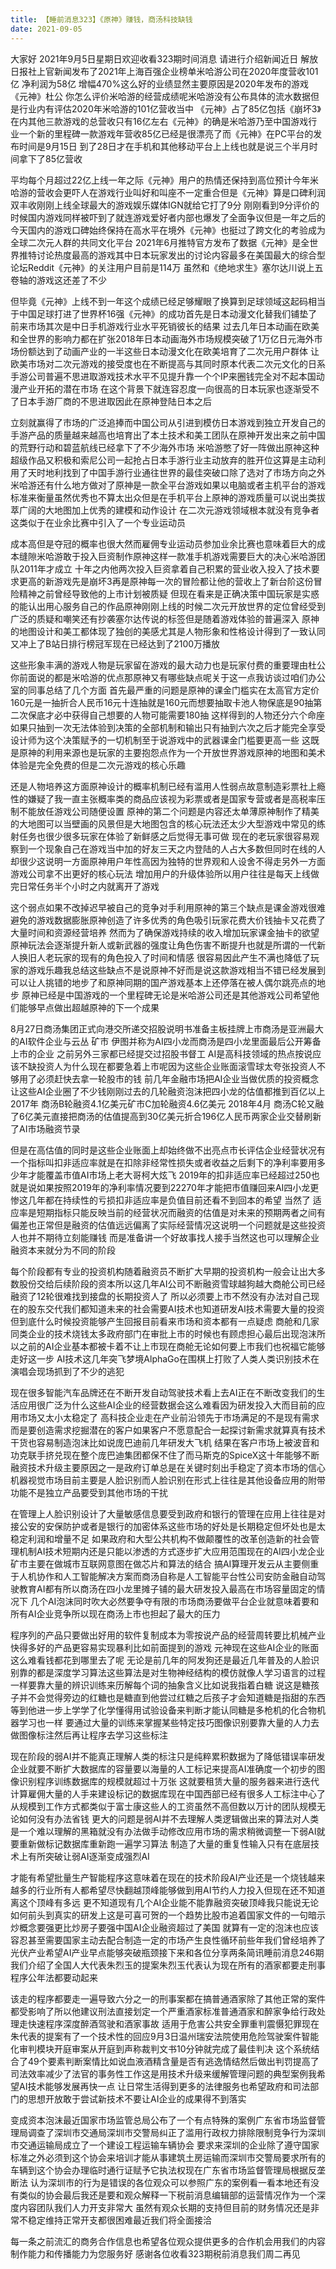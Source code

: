 ```yaml
---
title: 【睡前消息323】《原神》赚钱，商汤科技缺钱
date: 2021-09-05
---
```


大家好 2021年9月5日星期日欢迎收看323期时间消息 请进行介绍新闻近日 解放日报社上官新闻发布了2021年上海百强企业榜单米哈游公司在2020年度营收101亿
净利润为58亿 增幅470%这么好的业绩显然主要原因是2020年发布的游戏《元神》杜公 你怎么评价米哈游的经营成绩呢米哈游没有公布具体的流水数据但是行业内有评估2020年米哈游的101亿营收当中
《元神》占了85亿包括《崩坏3》在内其他三款游戏的总营收只有16亿左右《元神》的确是米哈游乃至中国游戏行业一个新的里程碑一款游戏年营收85亿已经是很漂亮了而《元神》在PC平台的发布时间是9月15日
到了28日才在手机和其他移动平台上上线也就是说三个半月时间拿下了85亿营收

平均每个月超过22亿上线一年之际《元神》用户的热情还保持到高位预计今年米哈游的营收会更吓人在游戏行业叫好和叫座不一定重合但是《元神》算是口碑利润双丰收刚刚上线全球最大的游戏娱乐媒体IGN就给它打了9分
刚刚看到9分评价的时候国内游戏同样被吓到了就连游戏爱好者内部也爆发了全面争议但是一年之后的今天国内的游戏口碑始终保持在高水平在境外《元神》也挺过了跨文化的考验成为全球二次元人群的共同文化平台
2021年6月推特官方发布了数据《元神》是全世界推特讨论热度最高的游戏其中日本玩家发出的讨论内容最多在美国最大的综合型论坛Reddit《元神》的关注用户目前是114万
虽然和《绝地求生》塞尔达川说上五卷轴的游戏这还差了不少

但毕竟《元神》上线不到一年这个成绩已经足够耀眼了换算到足球领域这起码相当于中国足球打进了世界杯16强《元神》的成功首先是日本动漫文化替我们铺垫了前来市场其次是中日手机游戏行业水平死销彼长的结果
过去几年日本动画在欧美和全世界的影响力都在扩张2018年日本动画海外市场规模突破了1万亿日元海外市场份额达到了动画产业的一半这些日本动漫文化在欧美培育了二次元用户群体
让欧美市场对二次元游戏的接受度也在不断提高与其同时原本代表二次元文化的日系手游公司普遍不思进取游戏技术水平不见提升靠一个个IP来圈钱完全对不起本国动漫产业开拓的潜在市场
在这个背景下就连容忍度一向很高的日本玩家也逐渐受不了日本手游厂商的不思进取因此在原神登陆日本之后

立刻就赢得了市场的广泛追捧而中国公司从引进到模仿日本游戏到独立开发自己的手游产品的质量越来越高也培育出了本土技术和美工团队在原神开发出来之前中国的荒野行动和碧蓝航线已经拿下了不少海外市场
米哈游憋了好一阵做出原神这种超级作品又积极和索尼公司一起抢占日本手游行业主动放弃的胜开位这算是主动利用了天时地利找到了中国手游行业通往世界的最佳突破口除了选对了市场方向之外
米哈游还有什么地方做对了原神是一款全平台游戏如果以电脑或者主机平台的游戏标准来衡量虽然优秀也不算太出众但是在手机平台上原神的游戏质量可以说出类拔萃广阔的大地图加上优秀的建模和动作设计
在二次元游戏领域根本就没有竞争者这类似于在业余比赛中引入了一个专业运动员

成本高但是夺冠的概率也很大然而雇佣专业运动员参加业余比赛也意味着巨大的成本缝隙米哈游敢于投入巨资制作原神这样一款准手机游戏需要巨大的决心米哈游团队2011年才成立
十年之内他两次投入巨资拿着自己积累的营业收入投入了技术要求更高的新游戏先是崩坏3再是原神每一次的冒险都让他的营收上了新台阶这份冒险精神之前曾经导致他的上市计划被质疑
但现在看来是正确决策中国玩家是实惑的能认出用心服务自己的作品原神刚刚上线的时候二次元开放世界的定位曾经受到广泛的质疑和嘲笑还有抄袭塞尔达传说的标签但是随着游戏体验的普遍深入
原神的地图设计和美工都体现了独创的美感尤其是人物形象和性格设计得到了一致认同又冲上了B站日排行榜冠军现在已经达到了2100万播放

这些形象丰满的游戏人物是玩家留在游戏的最大动力也是玩家付费的重要理由杜公你前面说的都是米哈游的优点那原神又有哪些缺点呢关于这一点我访谈过咱们办公室的同事总结了几个方面
首先最严重的问题是原神的课金门槛实在太高官方定价160元是一抽折合人民币16元十连抽就是160元而想要抽取卡池人物保底是90抽第二次保底才必中获得自己想要的人物可能需要180抽
这样得到的人物还分六个命座如果只抽到一次无法体验到决策的全部机制和输出只有抽到六次之后才能完全享受设计师为这个决策赋予的一切机制至于说游戏中的武器课金门槛要更高一些
这既是原神的利用来源也是玩家的主要抱怨点作为一个开放世界游戏原神的地图和美术体验是完全免费的但是二次元游戏的核心乐趣

还是人物培养这方面原神设计的概率机制已经有滥用人性弱点故意制造彩票社上瘾性的嫌疑了我一直主张概率类的商品应该视为彩票或者是国家专营或者是高税率压制不能放任游戏公司随便设置
原神的第二个问题是内容还太单薄原神制作了精美的大地图可以当壁画的风景但是大地图包含的核心玩法还太少大型游戏中常见的练射任务也很少很多玩家在体验了新鲜感之后觉得无事可做
现在的老玩家很容易观察到一个现象自己在游戏当中加的好友三天之内登陆的人占大多数但同时在线的人却很少这说明一方面原神用户年性高因为独特的世界观和人设舍不得走另外一方面游戏公司拿不出更好的核心玩法
增加用户的升级体验所以用户往往是每天上线做完日常任务半个小时之内就离开了游戏

这个弱点如果不改掉迟早被自己的竞争对手利用原神的第三个缺点是课金游戏很难避免的游戏数据膨胀原神创造了许多优秀的角色吸引玩家花费大价钱抽卡又花费了大量时间和资源经营培养
然而为了确保游戏持续的收入增加玩家课金抽卡的欲望原神玩法会逐渐提升新人或新武器的强度让角色伤害不断提升也就是所谓的一代新人换旧人老玩家的现有的角色投入了时间和情感
很容易因此产生不满也降低了玩家的游戏乐趣我总结这些缺点不是说原神不好而是说这款游戏相当不错已经发展到可以让人挑错的地步了和原神同期的国产游戏基本上还停落在被人偶尔跳亮点的地步
原神已经是中国游戏的一个里程碑无论是米哈游公司还是其他游戏公司希望他们能够早点做出超越原神的下一个成果

8月27日商汤集团正式向港交所递交招股说明书准备主板挂牌上市商汤是亚洲最大的AI软件企业与云丛 矿市 伊图并称为AI四小龙而商汤是四小龙里面最后公开筹备上市的企业
之前另外三家都已经提交过招股书督工 AI是高科技领域的热点按说应该不缺投资人为什么现在都要急着上市呢因为这些企业账面滚雪球太夸张投资人不够用了必须赶快去拿一轮股市的钱
前几年金融市场把AI企业当做优质的投资概念让这些AI企业圈了不少钱刚刚过去的几轮融资泡沫把四小龙的估值都推到百亿以上2017年 商汤B轮融资4.1亿美元矿市C加轮融资4.6亿美元
2018年4月 商汤C轮又融了6亿美元直接把商汤的估值提高到30亿美元折合196亿人民币两家企业交替刷新了AI市场融资节录

但是在高估值的同时是这些企业账面上却始终做不出亮点市长评估企业经营状况有一个指标叫扣非适应率就是在扣除非经常性损失或者收益之后剩下的净利率要用多少年才能覆盖市值AI市场上老大哥柯大炫飞
2019年的扣非适应率已经超过250也就是说如果按照2019年的净利率情况要到22270年才能把市值赚回来AI四小龙更惨这几年都在持续性的亏损扣非适应率是负值目前还看不到回本的希望
当然了 适应率是短期指标只能反映当前的经营状况而融资的估值是对未来的预期两者之间有偏差也正常但是融资的估值远远偏离了实际经营情况这说明一个问题就是这些投资人也并不期待立刻能赚钱
而是准备讲一个好故事找人接手当然这也可以理解企业融资本来就分为不同的阶段

每个阶段都有专业的投资机构随着融资员不断扩大早期的投资机构一般会让出大多数股份交给后续阶段的资本所以这几年AI公司不断融资雪球越狗越大商舱公司已经融资了12轮很难找到接盘的长期投资人了
所以必须要上市不然没有办法对自己现在的股东交代我们都知道未来的社会需要AI技术也知道研发AI技术需要大量的投资但到底什么时候投资能够产生回报目前看来市场和资本都有一点疑虑
商舱和几家同类企业的技术烧钱太多政府部门在审批上市的时候也有顾虑担心最后出现泡沫所以之前的AI企业基本都被卡着不让上市现在商舱无论如何要上市我们也祝福它能够走好这一步
AI技术这几年突飞梦境AlphaGo在围棋上打败了人类人类识别技术在演唱会现场抓到了不少的逃犯

现在很多智能汽车品牌还在不断开发自动驾驶技术看上去AI正在不断改变我们的生活应用很广泛为什么这些AI企业的经营数据会这么难看因为研发投入大而目前的应用市场又太小太稳定了
高科技企业走在产业前沿领先于市场满足的不是现有需求而是要创造需求挖掘潜在的客户如果客户不愿意配合一起探讨新需求就算真有技术干货也容易制造泡沫比如说庞巴迪前几年研发大飞机
结果在客户市场上被波音和功克联手挤兑现在整个庞巴迪集团都保不住了而马斯克的SpiceX这十年能够不断融资技术升级主要原因之一是政府订单总是在关键时刻出手稳定了资本市场的信心
机器视觉市场目前主要是人脸识别而人脸识别在形式上往往是其他设备应用的附带功能不是独立产品要受到其他市场的干扰

在管理上人脸识别设计了大量敏感信息要受到政府和银行的管理在应用上往往是对接公安的安保防护或者是银行的加密体系这些市场的好处是长期稳定但坏处也是太稳定利润和增量不足
如果政府和大型公共机构不做颠覆性的改革创造新的社会管理机制AI技术短期内还是只能以渗透的方式逐步扩大应用范围现在的AI四小龙企业矿市主要在做城市互联网意图在做芯片和算法的结合
搞AI算理开发云从主要侧重于人机协作和人工智能解决方案而商汤自称是人工智能平台性公司安防金融自动驾驶教育AI都有所以商汤在四小龙里摊子铺的最大研发投入最高在市场容量固定的情况下
几个AI泡沫同时吹大必然要争夺有限的市场商汤要做平台企业就意味着要和所有AI企业竞争所以现在商汤上市也担起了最大的压力

程序列的产品只要做出好用的软件复制成本为零按说产品的经营周转要比机械产业快得多好的产品更容易实现暴利比如前面提到的游戏 元神现在这些AI企业的账面这么难看钱都花到哪里去了呢
无论是前几年的阿发狗还是最近几年普及的人脸识别靠的都是深度学习算法这些算法是对生物神经结构的模仿就像人学习语言的过程一样要靠大量的辨识训练来历解每个词的抽象含义比如说我指着白糖
说这是糖孩子并不会觉得旁边的红糖也是糖直到他尝过红糖之后孩子才会知道糖是指甜的东西等到他进一步上学学了化学懂得用试验设备来判断才能认同糖是多枪机的化合物机器学习也一样
要通过大量的训练来掌握某些特定技巧图像识别要靠大量的人力去做图像标注然后再让程序去学习这些标注

现在阶段的弱AI并不能真正理解人类的标注只是纯粹累积数据为了降低错误率研发企业就要不断扩大数据库的容量要以海量的人工标记来提高AI准确度一个初步的图像识别程序训练数据库的规模就超过十万张
这就要租赁大量的服务器来进行迭代计算雇佣大量的人手来建设标记的数据库现在中国西部已经有很多人工标注中心了从规模到工作方式都类似于富士康这些人的工资虽然不高但数以万计的团队规模无论如何没有办法省钱
更大的问题是弱AI并不去理解人类逻辑做出来的算法对人类是一个难以理解的黑箱就没有办法做手动修改应用市场的需求稍微调整一下弱AI就要重新做标记数据库重新跑一遍学习算法
制造了大量的重复性输入只有在底层技术上有所突破让弱AI逐渐变成强烈AI

才能有希望批量生产智能程序这意味着在现在的技术阶段AI产业还是一个烧钱越来越多的行业所有人都希望尽快翻越顶峰能够做到用AI节约人力投入但现在还不知道离这个顶峰有多远
更不知道现有几个AI企业能不能靠融资突破顶峰我只能说无论如何前头到真实的研发上这是可喜可贺的一个趋势比股市追着国家文件的一句暗示炒概念要强更比炒房子要强中国AI企业融资超过了美国
就算有一定的泡沫也应该容忍甚至需要国家主动去配合制造一定的市场产生良性循环前些年我们曾经培养了光伏产业希望AI产业早点能够突破瓶颈接下来和各位分享两条简讯睡前消息246期
我们介绍了全国人大代表朱烈玉的提案朱烈玉代表认为现在所有的酒家都要走刑事程序公年法都要动起来

该走的程序都要走一遍导致六分之一的刑事案都在搞普通酒家除了其他正常的案件都受影响了所以他建议刑法直接划定一个严重酒家标准普通酒家和醉家争给行政处理走快速程序深度醉酒驾驶和酒家事故
适用于危害公共安全罪重判震慑犯罪现在朱代表的提案有了一个技术性的回应9月3日温州瑞安法院使用危险驾驶案件智能化审判模块开庭审案从开庭到声称裁判文书10分钟就完成了最佳判决
这个系统结合了49个要素判断案情比如说血液酒精含量是否有逃逸情结然后做出判罚提高了司法效率减少了法官的事务性工作这是用技术升级来缓解管理问题的典型案例我希望AI技术能够发展再快一点
让日常生活得到更多的法律服务也希望政府和司法部门的思想开放敢于尝试新技术不要让AI企业的成果得不到落实

变成资本泡沫最近国家市场监管总局公布了一个有点特殊的案例广东省市场监督管理局调查了深圳市交通局深圳市交警局纠正了滥用行政权力排除限制竞争行为深圳市交通运输局成立了一个建设工程运输车辆协会
要求来深圳的企业除了遵守国家标准之外必须到这个协会来培训才能从事建筑土房运输而深圳市交警局要求所有的车辆到这个协会办理临时通行证赋予它执法权现在广东省市场监督管理局根据反垄断法
认为深圳市的行为是错误的各位观众可以参照广东的案例看一看本地还有没有类似的协会最后我还是要和观众解释一下税前消息编辑部的运营情况作为一个深度内容团队我们人力开支非常大
虽然有观众长期的支持但目前的财务情况还是非常不稳定维持正常开支都很困难最近我们将全面接洽

每一条之前流汇的商务合作信息也希望各位观众提供更多的合作机会用我们的内容制作能力和传播能力为您服务好 感谢各位收看323期税前消息我们周二再见